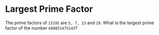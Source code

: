 # Largest Prime Factor

The prime factors of `13195` are `5, 7, 13` and `29`.
What is the largest prime factor of the number `600851475143`?
